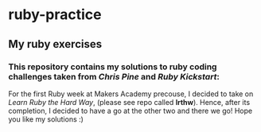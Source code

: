 # ruby-practice
## My ruby exercises
### This repository contains my solutions to ruby coding challenges taken from *Chris Pine* and *Ruby Kickstart*:

For the first Ruby week at Makers Academy precouse, I decided to take on *Learn Ruby the Hard Way*, (please see repo called **lrthw**). Hence, after its completion, I decided to have a go at the other two and there we go! Hope you like my solutions :)
